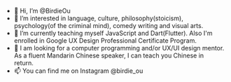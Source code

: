 - 👋 Hi, I’m @BirdieOu
- 👀 I’m interested in language, culture, philosophy(stoicism), psychology(of the criminal mind), comedy writing and visual arts.
- 🌱 I’m currently teaching myself JavaScript and Dart(Flutter). Also I'm enrolled in Google UX Design Professional Certificate Program. 
- 💞️ I am looking for a computer programming and/or UX/UI design mentor. As a fluent Mandarin Chinese speaker, I can teach you Chinese in return. 
- 📫 You can find me on Instagram @birdie_ou

